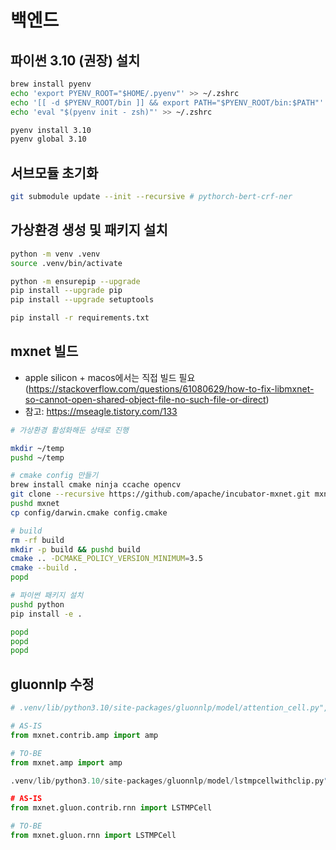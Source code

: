 # 백엔드

## 파이썬 3.10 (권장) 설치

```bash
brew install pyenv
echo 'export PYENV_ROOT="$HOME/.pyenv"' >> ~/.zshrc
echo '[[ -d $PYENV_ROOT/bin ]] && export PATH="$PYENV_ROOT/bin:$PATH"' >> ~/.zshrc
echo 'eval "$(pyenv init - zsh)"' >> ~/.zshrc

pyenv install 3.10
pyenv global 3.10
```

## 서브모듈 초기화

```bash
git submodule update --init --recursive # pythorch-bert-crf-ner
```

## 가상환경 생성 및 패키지 설치

```bash
python -m venv .venv
source .venv/bin/activate

python -m ensurepip --upgrade
pip install --upgrade pip
pip install --upgrade setuptools

pip install -r requirements.txt
```

## mxnet 빌드

- apple silicon + macos에서는 직접 빌드 필요 (https://stackoverflow.com/questions/61080629/how-to-fix-libmxnet-so-cannot-open-shared-object-file-no-such-file-or-direct)
- 참고: https://mseagle.tistory.com/133

```bash
# 가상환경 활성화해둔 상태로 진행

mkdir ~/temp
pushd ~/temp

# cmake config 만들기
brew install cmake ninja ccache opencv
git clone --recursive https://github.com/apache/incubator-mxnet.git mxnet
pushd mxnet
cp config/darwin.cmake config.cmake

# build
rm -rf build
mkdir -p build && pushd build
cmake .. -DCMAKE_POLICY_VERSION_MINIMUM=3.5
cmake --build .
popd

# 파이썬 패키지 설치
pushd python
pip install -e .

popd
popd
popd
```

## gluonnlp 수정

```python
# .venv/lib/python3.10/site-packages/gluonnlp/model/attention_cell.py", line 26

# AS-IS
from mxnet.contrib.amp import amp

# TO-BE
from mxnet.amp import amp
```


```python
.venv/lib/python3.10/site-packages/gluonnlp/model/lstmpcellwithclip.py", line 20

# AS-IS
from mxnet.gluon.contrib.rnn import LSTMPCell

# TO-BE
from mxnet.gluon.rnn import LSTMPCell
```
